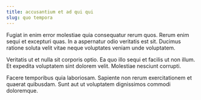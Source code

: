 ```yaml
---
title: accusantium et ad qui qui
slug: quo tempora
---
```


Fugiat in enim error molestiae quia consequatur rerum quos. Rerum enim sequi et excepturi quas. In a aspernatur odio veritatis est sit. Ducimus ratione soluta velit vitae neque voluptates veniam unde voluptatem.

Veritatis ut et nulla sit corporis optio. Ea quo illo sequi et facilis ut non illum. Et expedita voluptatem sint dolorem velit. Molestiae nesciunt corrupti.

Facere temporibus quia laboriosam. Sapiente non rerum exercitationem et quaerat quibusdam. Sunt aut ut voluptatem dignissimos commodi doloremque.
